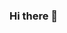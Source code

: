### Hi there 👋

<!--
**gabriella-b/Gabriella-b** is a ✨ _special_ ✨ repository because its `README.md` (this file) appears on your GitHub profile.

Here are some ideas to get you started:

- 🔭 I’m currently working on trying to stay alive 🤠
- 🌱 I’m currently learning how everything coding-related works
- 😄 Pronouns: she/they
- ⚡ Fun fact: I speak three languages
-->
